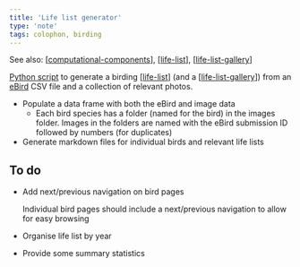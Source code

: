 ```yaml
---
title: 'Life list generator'
type: 'note'
tags: colophon, birding
---
```


See also: [[computational-components]], [[life-list]], [[life-list-gallery]]

[Python script](https://github.com/djplaner/memex/blob/master/util/lifeList.py) to generate a birding [[life-list]] (and a [[life-list-gallery]]) from an [eBird](https://ebird.org/home) CSV file and a collection of relevant photos. 

- Populate a data frame with both the eBird and image data
    - Each bird species has a folder (named for the bird) in the images folder. Images in the folders are named with the eBird submission ID followed by numbers (for duplicates)
- Generate markdown files for individual birds and relevant life lists

## To do

- Add next/previous navigation on bird pages

    Individual bird pages should include a next/previous navigation to allow for easy browsing
- Organise life list by year
- Provide some summary statistics

[//begin]: # "Autogenerated link references for markdown compatibility"
[computational-components]: computational-components "Computational components"
[life-list]: ../sense/birdwatching/life-list "Life list"
[life-list-gallery]: ../sense/birdwatching/life-list-gallery "Life list gallery"
[//end]: # "Autogenerated link references"